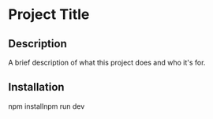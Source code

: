 # Project Title

## Description

A brief description of what this project does and who it's for.

## Installation

npm installnpm run dev
